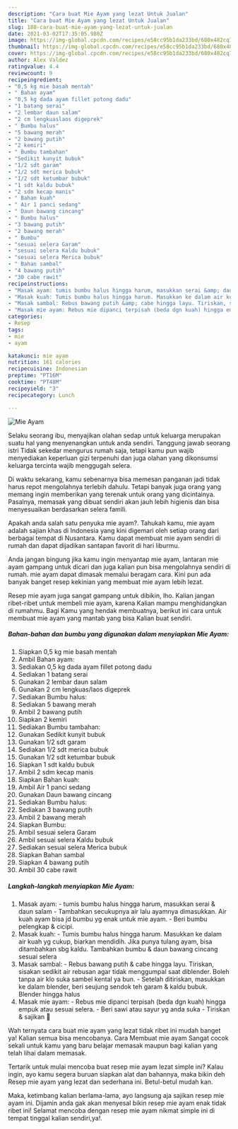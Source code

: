```yaml
---
description: "Cara buat Mie Ayam yang lezat Untuk Jualan"
title: "Cara buat Mie Ayam yang lezat Untuk Jualan"
slug: 188-cara-buat-mie-ayam-yang-lezat-untuk-jualan
date: 2021-03-02T17:35:05.980Z
image: https://img-global.cpcdn.com/recipes/e58cc95b1da233bd/680x482cq70/mie-ayam-foto-resep-utama.jpg
thumbnail: https://img-global.cpcdn.com/recipes/e58cc95b1da233bd/680x482cq70/mie-ayam-foto-resep-utama.jpg
cover: https://img-global.cpcdn.com/recipes/e58cc95b1da233bd/680x482cq70/mie-ayam-foto-resep-utama.jpg
author: Alex Valdez
ratingvalue: 4.4
reviewcount: 9
recipeingredient:
- "0,5 kg mie basah mentah"
- " Bahan ayam"
- "0,5 kg dada ayam fillet potong dadu"
- "1 batang serai"
- "2 lembar daun salam"
- "2 cm lengkuaslaos digeprek"
- " Bumbu halus"
- "5 bawang merah"
- "2 bawang putih"
- "2 kemiri"
- " Bumbu tambahan"
- "Sedikit kunyit bubuk"
- "1/2 sdt garam"
- "1/2 sdt merica bubuk"
- "1/2 sdt ketumbar bubuk"
- "1 sdt kaldu bubuk"
- "2 sdm kecap manis"
- " Bahan kuah"
- " Air 1 panci sedang"
- " Daun bawang cincang"
- " Bumbu halus"
- "3 bawang putih"
- "2 bawang merah"
- " Bumbu"
- "sesuai selera Garam"
- "sesuai selera Kaldu bubuk"
- "sesuai selera Merica bubuk"
- " Bahan sambal"
- "4 bawang putih"
- "30 cabe rawit"
recipeinstructions:
- "Masak ayam: tumis bumbu halus hingga harum, masukkan serai &amp; daun salam Tambahkan secukupnya air lalu ayamnya dimasukkan. Air kuah ayam bisa jd bumbu yg enak untuk mie ayam.  Beri bumbu pelengkap &amp; cicipi."
- "Masak kuah: Tumis bumbu halus hingga harum. Masukkan ke dalam air kuah yg cukup, biarkan mendidih. Jika punya tulang ayam, bisa ditambahkan sbg kaldu. Tambahkan bumbu &amp; daun bawang cincang sesuai selera"
- "Masak sambal: Rebus bawang putih &amp; cabe hingga layu. Tiriskan, sisakan sedikit air rebusan agar tidak menggumpal saat diblender. Boleh tanpa air klo suka sambel kental ya bun.  Setelah ditiriskan, masukkan ke dalam blender, beri seujung sendok teh garam &amp; kaldu bubuk. Blender hingga halus"
- "Masak mie ayam: Rebus mie dipanci terpisah (beda dgn kuah) hingga empuk atau sesuai selera. Beri sawi atau sayur yg anda suka Tiriskan &amp; sajikan 🥰"
categories:
- Resep
tags:
- mie
- ayam

katakunci: mie ayam 
nutrition: 161 calories
recipecuisine: Indonesian
preptime: "PT16M"
cooktime: "PT48M"
recipeyield: "3"
recipecategory: Lunch

---
```



![Mie Ayam](https://img-global.cpcdn.com/recipes/e58cc95b1da233bd/680x482cq70/mie-ayam-foto-resep-utama.jpg)

Selaku seorang ibu, menyajikan olahan sedap untuk keluarga merupakan suatu hal yang menyenangkan untuk anda sendiri. Tanggung jawab seorang istri Tidak sekedar mengurus rumah saja, tetapi kamu pun wajib menyediakan keperluan gizi terpenuhi dan juga olahan yang dikonsumsi keluarga tercinta wajib menggugah selera.

Di waktu  sekarang, kamu sebenarnya bisa memesan panganan jadi tidak harus repot mengolahnya terlebih dahulu. Tetapi banyak juga orang yang memang ingin memberikan yang terenak untuk orang yang dicintainya. Pasalnya, memasak yang dibuat sendiri akan jauh lebih higienis dan bisa menyesuaikan berdasarkan selera famili. 



Apakah anda salah satu penyuka mie ayam?. Tahukah kamu, mie ayam adalah sajian khas di Indonesia yang kini digemari oleh setiap orang dari berbagai tempat di Nusantara. Kamu dapat membuat mie ayam sendiri di rumah dan dapat dijadikan santapan favorit di hari liburmu.

Anda jangan bingung jika kamu ingin menyantap mie ayam, lantaran mie ayam gampang untuk dicari dan juga kalian pun bisa mengolahnya sendiri di rumah. mie ayam dapat dimasak memalui beragam cara. Kini pun ada banyak banget resep kekinian yang membuat mie ayam lebih lezat.

Resep mie ayam juga sangat gampang untuk dibikin, lho. Kalian jangan ribet-ribet untuk membeli mie ayam, karena Kalian mampu menghidangkan di rumahmu. Bagi Kamu yang hendak membuatnya, berikut ini cara untuk membuat mie ayam yang mantab yang bisa Kalian buat sendiri.

<!--inarticleads1-->

##### Bahan-bahan dan bumbu yang digunakan dalam menyiapkan Mie Ayam:

1. Siapkan 0,5 kg mie basah mentah
1. Ambil  Bahan ayam:
1. Sediakan 0,5 kg dada ayam fillet potong dadu
1. Sediakan 1 batang serai
1. Gunakan 2 lembar daun salam
1. Gunakan 2 cm lengkuas/laos digeprek
1. Sediakan  Bumbu halus:
1. Sediakan 5 bawang merah
1. Ambil 2 bawang putih
1. Siapkan 2 kemiri
1. Sediakan  Bumbu tambahan:
1. Gunakan Sedikit kunyit bubuk
1. Gunakan 1/2 sdt garam
1. Sediakan 1/2 sdt merica bubuk
1. Gunakan 1/2 sdt ketumbar bubuk
1. Siapkan 1 sdt kaldu bubuk
1. Ambil 2 sdm kecap manis
1. Siapkan  Bahan kuah:
1. Ambil  Air 1 panci sedang
1. Gunakan  Daun bawang cincang
1. Sediakan  Bumbu halus:
1. Sediakan 3 bawang putih
1. Ambil 2 bawang merah
1. Siapkan  Bumbu:
1. Ambil sesuai selera Garam
1. Ambil sesuai selera Kaldu bubuk
1. Sediakan sesuai selera Merica bubuk
1. Siapkan  Bahan sambal
1. Siapkan 4 bawang putih
1. Ambil 30 cabe rawit




<!--inarticleads2-->

##### Langkah-langkah menyiapkan Mie Ayam:

1. Masak ayam: - tumis bumbu halus hingga harum, masukkan serai &amp; daun salam - Tambahkan secukupnya air lalu ayamnya dimasukkan. Air kuah ayam bisa jd bumbu yg enak untuk mie ayam.  - Beri bumbu pelengkap &amp; cicipi.
1. Masak kuah: - Tumis bumbu halus hingga harum. Masukkan ke dalam air kuah yg cukup, biarkan mendidih. Jika punya tulang ayam, bisa ditambahkan sbg kaldu. Tambahkan bumbu &amp; daun bawang cincang sesuai selera
1. Masak sambal: - Rebus bawang putih &amp; cabe hingga layu. Tiriskan, sisakan sedikit air rebusan agar tidak menggumpal saat diblender. Boleh tanpa air klo suka sambel kental ya bun.  - Setelah ditiriskan, masukkan ke dalam blender, beri seujung sendok teh garam &amp; kaldu bubuk. Blender hingga halus
1. Masak mie ayam: - Rebus mie dipanci terpisah (beda dgn kuah) hingga empuk atau sesuai selera. - Beri sawi atau sayur yg anda suka - Tiriskan &amp; sajikan 🥰




Wah ternyata cara buat mie ayam yang lezat tidak ribet ini mudah banget ya! Kalian semua bisa mencobanya. Cara Membuat mie ayam Sangat cocok sekali untuk kamu yang baru belajar memasak maupun bagi kalian yang telah lihai dalam memasak.

Tertarik untuk mulai mencoba buat resep mie ayam lezat simple ini? Kalau ingin, ayo kamu segera buruan siapkan alat dan bahannya, maka bikin deh Resep mie ayam yang lezat dan sederhana ini. Betul-betul mudah kan. 

Maka, ketimbang kalian berlama-lama, ayo langsung aja sajikan resep mie ayam ini. Dijamin anda gak akan menyesal bikin resep mie ayam enak tidak ribet ini! Selamat mencoba dengan resep mie ayam nikmat simple ini di tempat tinggal kalian sendiri,ya!.

